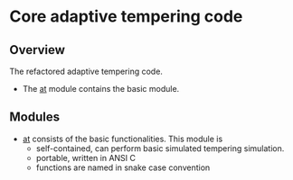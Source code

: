 # Core adaptive tempering code

## Overview

The refactored adaptive tempering code.

* The [at](at) module contains the basic module.

## Modules

* [at](at) consists of the basic functionalities.
  This module is
  * self-contained, can perform basic simulated tempering simulation.
  * portable, written in ANSI C
  * functions are named in snake case convention

